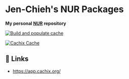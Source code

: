 # Jen-Chieh's NUR Packages

**My personal [NUR][] repository**

[![Build and populate cache](https://github.com/jcs090218/nur/actions/workflows/build.yml/badge.svg)](https://github.com/jcs090218/nur/actions/workflows/build.yml)

[![Cachix Cache](https://img.shields.io/badge/cachix-jcs090218-blue.svg)](https://jcs090218.cachix.org)

## 🔗 Links

- https://app.cachix.org/


<!-- Links -->

[NUR]: https://github.com/nix-community/NUR

